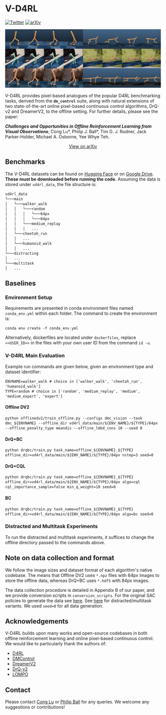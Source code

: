 # V-D4RL

[![Twitter](https://badgen.net/badge/icon/twitter?icon=twitter&label)](https://twitter.com/cong_ml/status/1536352379242676228)
[![arXiv](https://img.shields.io/badge/arXiv-2210.07105-b31b1b.svg)](https://arxiv.org/abs/2206.04779)

<p align="center">
  <img src="figs/envs.png" />
</p>

V-D4RL provides pixel-based analogues of the popular D4RL benchmarking tasks, derived from the **`dm_control`** suite, along with natural extensions of two state-of-the-art online pixel-based continuous control algorithms, DrQ-v2 and DreamerV2, to the offline setting. For further details, please see the paper:

**_Challenges and Opportunities in Offline Reinforcement Learning from Visual Observations_**; Cong Lu*, Philip J. Ball*, Tim G. J. Rudner, Jack Parker-Holder, Michael A. Osborne, Yee Whye Teh.

<p align="center">
  <a href=https://arxiv.org/abs/2206.04779>View on arXiv</a>
</p>

## Benchmarks
The V-D4RL datasets can be found on [Hugging Face](https://huggingface.co/datasets/conglu/vd4rl) or on [Google Drive](https://drive.google.com/drive/folders/15HpW6nlJexJP5A4ygGk-1plqt9XdcWGI?usp=sharing). **These must be downloaded before running the code.** Assuming the data is stored under `vd4rl_data`, the file structure is:

```
vd4rl_data
└───main
│   └───walker_walk
│   │   └───random
│   │   │   └───64px
│   │   │   └───84px
│   │   └───medium_replay
│   │   │   ...
│   └───cheetah_run
│   │   ...
│   └───humanoid_walk
│   │   ...
└───distracting
│   ...
└───multitask
│   ...
```

## Baselines

### Environment Setup
Requirements are presented in conda environment files named `conda_env.yml` within each folder. The command to create the environment is:
```
conda env create -f conda_env.yml
```

Alternatively, dockerfiles are located under `dockerfiles`, replace `<<USER_ID>>` in the files with your own user ID from the command `id -u`.

### V-D4RL Main Evaluation
Example run commands are given below, given an environment type and dataset identifier:

```
ENVNAME=walker_walk # choice in ['walker_walk', 'cheetah_run', 'humanoid_walk']
TYPE=random # choice in ['random', 'medium_replay', 'medium', 'medium_expert', 'expert']
```

#### Offline DV2 
```
python offlinedv2/train_offline.py --configs dmc_vision --task dmc_${ENVNAME} --offline_dir vd4rl_data/main/${ENV_NAME}/${TYPE}/64px --offline_penalty_type meandis --offline_lmbd_cons 10 --seed 0
```

#### DrQ+BC
```
python drqbc/train.py task_name=offline_${ENVNAME}_${TYPE} offline_dir=vd4rl_data/main/${ENV_NAME}/${TYPE}/84px nstep=3 seed=0
```

#### DrQ+CQL
```
python drqbc/train.py task_name=offline_${ENVNAME}_${TYPE} offline_dir=vd4rl_data/main/${ENV_NAME}/${TYPE}/84px algo=cql cql_importance_sample=false min_q_weight=10 seed=0
```

#### BC
```
python drqbc/train.py task_name=offline_${ENVNAME}_${TYPE} offline_dir=vd4rl_data/main/${ENV_NAME}/${TYPE}/84px algo=bc seed=0
```

### Distracted and Multitask Experiments
To run the distracted and multitask experiments, it suffices to change the offline directory passed to the commands above.

## Note on data collection and format
We follow the image sizes and dataset format of each algorithm's native codebase.
The means that Offline DV2 uses `*.npz` files with 64px images to store the offline data, whereas DrQ+BC uses `*.hdf5` with 84px images.

The data collection procedure is detailed in Appendix B of our paper, and we provide conversion scripts in `conversion_scripts`.
For the original SAC policies to generate the data see [here](https://github.com/philipjball/SAC_PyTorch/blob/dmc_branch/train_agent.py).
See [here](https://github.com/philipjball/SAC_PyTorch/blob/dmc_branch/gather_offline_data.py) for distracted/multitask variants.
We used `seed=0` for all data generation.

## Acknowledgements
V-D4RL builds upon many works and open-source codebases in both offline reinforcement learning and online pixel-based continuous control. We would like to particularly thank the authors of:
- [D4RL](https://github.com/rail-berkeley/d4rl)
- [DMControl](https://github.com/deepmind/dm_control)
- [DreamerV2](https://github.com/danijar/dreamerv2)
- [DrQ-v2](https://github.com/facebookresearch/drqv2)
- [LOMPO](https://github.com/rmrafailov/LOMPO)

## Contact
Please contact [Cong Lu](mailto:cong.lu@stats.ox.ac.uk) or [Philip Ball](mailto:ball@robots.ox.ac.uk) for any queries. We welcome any suggestions or contributions! 
